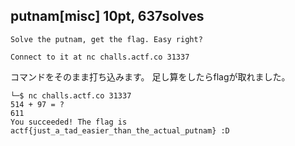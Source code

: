 ## putnam[misc] 10pt, 637solves

```
Solve the putnam, get the flag. Easy right?

Connect to it at nc challs.actf.co 31337
```
コマンドをそのまま打ち込みます。
足し算をしたらflagが取れました。
```
└─$ nc challs.actf.co 31337
514 + 97 = ?
611
You succeeded! The flag is actf{just_a_tad_easier_than_the_actual_putnam} :D
```
